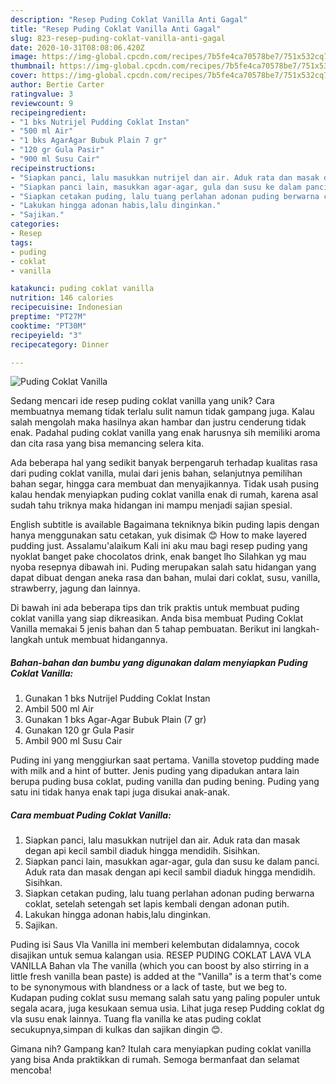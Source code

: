 ```yaml
---
description: "Resep Puding Coklat Vanilla Anti Gagal"
title: "Resep Puding Coklat Vanilla Anti Gagal"
slug: 823-resep-puding-coklat-vanilla-anti-gagal
date: 2020-10-31T08:08:06.420Z
image: https://img-global.cpcdn.com/recipes/7b5fe4ca70578be7/751x532cq70/puding-coklat-vanilla-foto-resep-utama.jpg
thumbnail: https://img-global.cpcdn.com/recipes/7b5fe4ca70578be7/751x532cq70/puding-coklat-vanilla-foto-resep-utama.jpg
cover: https://img-global.cpcdn.com/recipes/7b5fe4ca70578be7/751x532cq70/puding-coklat-vanilla-foto-resep-utama.jpg
author: Bertie Carter
ratingvalue: 3
reviewcount: 9
recipeingredient:
- "1 bks Nutrijel Pudding Coklat Instan"
- "500 ml Air"
- "1 bks AgarAgar Bubuk Plain 7 gr"
- "120 gr Gula Pasir"
- "900 ml Susu Cair"
recipeinstructions:
- "Siapkan panci, lalu masukkan nutrijel dan air. Aduk rata dan masak degan api kecil sambil diaduk hingga mendidih. Sisihkan."
- "Siapkan panci lain, masukkan agar-agar, gula dan susu ke dalam panci. Aduk rata dan masak dengan api kecil sambil diaduk hingga mendidih. Sisihkan."
- "Siapkan cetakan puding, lalu tuang perlahan adonan puding berwarna coklat, setelah setengah set lapis kembali dengan adonan putih."
- "Lakukan hingga adonan habis,lalu dinginkan."
- "Sajikan."
categories:
- Resep
tags:
- puding
- coklat
- vanilla

katakunci: puding coklat vanilla 
nutrition: 146 calories
recipecuisine: Indonesian
preptime: "PT27M"
cooktime: "PT30M"
recipeyield: "3"
recipecategory: Dinner

---
```



![Puding Coklat Vanilla](https://img-global.cpcdn.com/recipes/7b5fe4ca70578be7/751x532cq70/puding-coklat-vanilla-foto-resep-utama.jpg)

Sedang mencari ide resep puding coklat vanilla yang unik? Cara membuatnya memang tidak terlalu sulit namun tidak gampang juga. Kalau salah mengolah maka hasilnya akan hambar dan justru cenderung tidak enak. Padahal puding coklat vanilla yang enak harusnya sih memiliki aroma dan cita rasa yang bisa memancing selera kita.

Ada beberapa hal yang sedikit banyak berpengaruh terhadap kualitas rasa dari puding coklat vanilla, mulai dari jenis bahan, selanjutnya pemilihan bahan segar, hingga cara membuat dan menyajikannya. Tidak usah pusing kalau hendak menyiapkan puding coklat vanilla enak di rumah, karena asal sudah tahu triknya maka hidangan ini mampu menjadi sajian spesial.

English subtitle is available Bagaimana tekniknya bikin puding lapis dengan hanya menggunakan satu cetakan, yuk disimak 😊 How to make layered pudding just. Assalamu&#39;alaikum Kali ini aku mau bagi resep puding yang nyoklat banget pake chocolatos drink, enak banget lho Silahkan yg mau nyoba resepnya dibawah ini. Puding merupakan salah satu hidangan yang dapat dibuat dengan aneka rasa dan bahan, mulai dari coklat, susu, vanilla, strawberry, jagung dan lainnya.


Di bawah ini ada beberapa tips dan trik praktis untuk membuat puding coklat vanilla yang siap dikreasikan. Anda bisa membuat Puding Coklat Vanilla memakai 5 jenis bahan dan 5 tahap pembuatan. Berikut ini langkah-langkah untuk membuat hidangannya.

<!--inarticleads1-->

##### Bahan-bahan dan bumbu yang digunakan dalam menyiapkan Puding Coklat Vanilla:

1. Gunakan 1 bks Nutrijel Pudding Coklat Instan
1. Ambil 500 ml Air
1. Gunakan 1 bks Agar-Agar Bubuk Plain (7 gr)
1. Gunakan 120 gr Gula Pasir
1. Ambil 900 ml Susu Cair


Puding ini yang menggiurkan saat pertama. Vanilla stovetop pudding made with milk and a hint of butter. Jenis puding yang dipadukan antara lain berupa puding busa coklat, puding vanilla dan puding bening. Puding yang satu ini tidak hanya enak tapi juga disukai anak-anak. 

<!--inarticleads2-->

##### Cara membuat Puding Coklat Vanilla:

1. Siapkan panci, lalu masukkan nutrijel dan air. Aduk rata dan masak degan api kecil sambil diaduk hingga mendidih. Sisihkan.
1. Siapkan panci lain, masukkan agar-agar, gula dan susu ke dalam panci. Aduk rata dan masak dengan api kecil sambil diaduk hingga mendidih. Sisihkan.
1. Siapkan cetakan puding, lalu tuang perlahan adonan puding berwarna coklat, setelah setengah set lapis kembali dengan adonan putih.
1. Lakukan hingga adonan habis,lalu dinginkan.
1. Sajikan.


Puding isi Saus Vla Vanilla ini memberi kelembutan didalamnya, cocok disajikan untuk semua kalangan usia. RESEP PUDING COKLAT LAVA VLA VANILLA Bahan vla The vanilla (which you can boost by also stirring in a little fresh vanilla bean paste) is added at the &#34;Vanilla&#34; is a term that&#39;s come to be synonymous with blandness or a lack of taste, but we beg to. Kudapan puding coklat susu memang salah satu yang paling populer untuk segala acara, juga kesukaan semua usia. Lihat juga resep Pudding coklat dg vla susu enak lainnya. Tuang fla vanilla ke atas puding coklat secukupnya,simpan di kulkas dan sajikan dingin 😊. 

Gimana nih? Gampang kan? Itulah cara menyiapkan puding coklat vanilla yang bisa Anda praktikkan di rumah. Semoga bermanfaat dan selamat mencoba!
